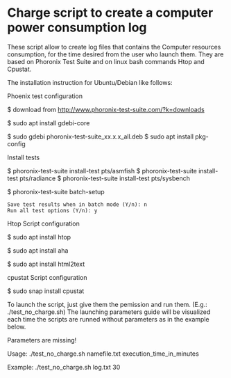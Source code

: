 # Charge script to create a computer power consumption log

These script allow to create log files that contains the Computer resources consumption, for the time desired from the user who launch them.
They are based on Phoronix Test Suite and on linux bash commands Htop and Cpustat.

The installation instruction for Ubuntu/Debian like follows:

Phoenix test configuration 

$ download from http://www.phoronix-test-suite.com/?k=downloads

$ sudo apt install gdebi-core

$ sudo gdebi phoronix-test-suite_xx.x.x_all.deb
$ sudo apt install pkg-config


Install tests

$ phoronix-test-suite install-test pts/asmfish
$ phoronix-test-suite install-test pts/radiance
$ phoronix-test-suite install-test pts/sysbench

$ phoronix-test-suite batch-setup

    Save test results when in batch mode (Y/n): n
    Run all test options (Y/n): y

Htop Script configuration

$ sudo apt install htop

$ sudo apt install aha

$ sudo apt install html2text


cpustat Script configuration 

$ sudo snap install cpustat


To launch the script, just give them the pemission and run them. (E.g.:  ./test_no_charge.sh)
The launching parameters guide will be visualized each time the scripts are runned without parameters
as in the example below. 

Parameters are missing!

Usage: ./test_no_charge.sh namefile.txt  execution_time_in_minutes

Example: ./test_no_charge.sh log.txt 30


